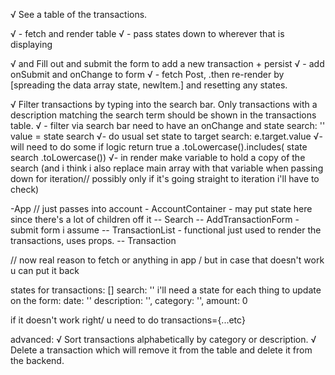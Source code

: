 √ See a table of the transactions. 

√ - fetch and render table
√ - pass states down to wherever that is displaying

√ and Fill out and submit the form to add a new transaction + persist
√ - add onSubmit and onChange to form 
√ - fetch Post, .then re-render by [spreading the data array state, newItem.] and resetting any states.  


√ Filter transactions by typing into the search bar. Only transactions with a description matching the search term should be shown in the transactions table.
√ - filter via search bar need to have an onChange and state search: '' value = state search 
    √- do usual set state to target search: e.target.value
    √- will need to do some if logic return true a .toLowercase().includes(  state search .toLowercase())
        √- in render make variable to hold a copy of the search (and i think i also replace main array with that variable when passing down for iteration// possibly only if it's going straight to iteration i'll have to check)

-App // just passes into account 
    - AccountContainer - may put state here since there's a lot of children off it
        --  Search
        --  AddTransactionForm - submit form i assume
        --  TransactionList - functional just used to render the transactions, uses props.
            -- Transaction

// now real reason to fetch or anything in app / but in case that doesn't work u can put it back

states for transactions: []
search: ''
i'll need a state for each thing to update on the form:
date: ''
description: '',
category: '', 
amount: 0



if it doesn't work right/ u need to do transactions={...etc}

advanced: 
√ Sort transactions alphabetically by category or description.
√ Delete a transaction which will remove it from the table and delete it from the backend.